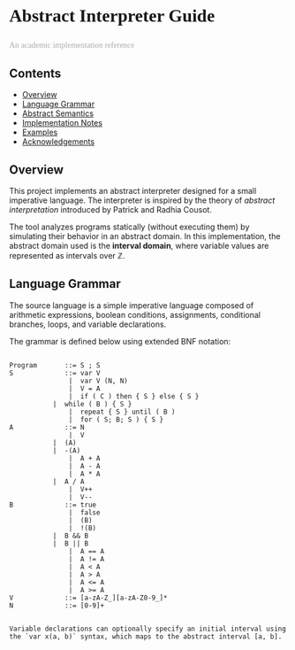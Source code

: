 <article>
  <h1 style="font-family: Anton; font-size: 2rem;">Abstract Interpreter Guide</h1>
  <p style="font-family: CutiveMono; font-size: 0.9rem; color: #aaa;">An academic implementation reference</p>

<nav>
    <h2>Contents</h2>
    <ul>
      <li><a href="#overview">Overview</a></li>
      <li><a href="#grammar">Language Grammar</a></li>
      <li><a href="#abstract">Abstract Semantics</a></li>
      <li><a href="#implementation">Implementation Notes</a></li>
      <li><a href="#examples">Examples</a></li>
      <li><a href="#acknowledgements">Acknowledgements</a></li>
    </ul>
  </nav>

<section id="overview">
    <h2>Overview</h2>
    <p>
      This project implements an abstract interpreter designed for a small imperative language. The interpreter is inspired by the theory of 
      <em>abstract interpretation</em> introduced by Patrick and Radhia Cousot.
    </p>
    <p>
      The tool analyzes programs statically (without executing them) by simulating their behavior in an abstract domain. In this implementation, the abstract domain used is the <strong>interval domain</strong>, where variable values are represented as intervals over ℤ.
    </p>
  </section>

<section id="grammar">
  <h2>Language Grammar</h2>
  <p>
    The source language is a simple imperative language composed of arithmetic expressions, boolean conditions, assignments, conditional branches, loops, and variable declarations.
  </p>

<p>The grammar is defined below using extended BNF notation:</p>

<pre><code>
Program       ::= S ; S
S             ::= var V
               |  var V (N, N)
               |  V = A
               |  if ( C ) then { S } else { S }
	       |  while ( B ) { S }
               |  repeat { S } until ( B )
               |  for ( S; B; S ) { S }
A             ::= N
               |  V
	       |  (A)
	       |  -(A)
               |  A + A
               |  A - A
               |  A * A
	       |  A / A
               |  V++
               |  V--
B             ::= true
               |  false
               |  (B)
               |  !(B)
	       |  B && B
	       |  B || B
               |  A == A
               |  A != A
               |  A < A
               |  A > A
               |  A <= A
               |  A >= A
V             ::= [a-zA-Z_][a-zA-Z0-9_]*
N             ::= [0-9]+


Variable declarations can optionally specify an initial interval using the `var x(a, b)` syntax, which maps to the abstract interval [a, b].
